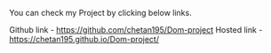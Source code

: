 You can check my Project by clicking below links.

Github link -  https://github.com/chetan195/Dom-project
Hosted link -  https://chetan195.github.io/Dom-project/
